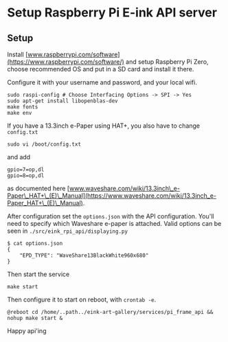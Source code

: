 # Setup Raspberry Pi E-ink API server

## Setup

Install [www.raspberrypi.com/software](https://www.raspberrypi.com/software/)
and setup Raspberry Pi Zero, choose recommended OS and put in a SD card and
install it there.

Configure it with your username and password, and your local wifi.

    sudo raspi-config # Choose Interfacing Options -> SPI -> Yes
    sudo apt-get install libopenblas-dev
    make fonts
    make env

If you have a 13.3inch e-Paper using HAT+, you also have to change `config.txt`

    sudo vi /boot/config.txt

and add

    gpio=7=op,dl
    gpio=8=op,dl

as documented here [www.waveshare.com/wiki/13.3inch\_e-Paper\_HAT+\_(E)\_Manual](https://www.waveshare.com/wiki/13.3inch_e-Paper_HAT+\_(E)\_Manual).

After configuration set the `options.json` with the API configuration. You'll need to specify which Waveshare e-paper is attached. Valid options can be seen in `./src/eink_rpi_api/displaying.py`

    $ cat options.json
    {
        "EPD_TYPE": "WaveShare13BlackWhite960x680"
    }

Then start the service

    make start

Then configure it to start on reboot, with `crontab -e`.

    @reboot cd /home/..path../eink-art-gallery/services/pi_frame_api && nohup make start &

Happy api'ing
